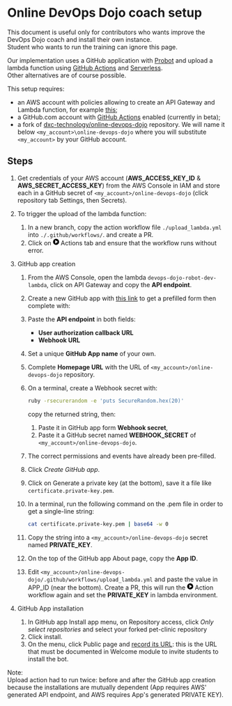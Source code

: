 # Online DevOps Dojo coach setup

This document is useful only for contributors who wants improve the DevOps Dojo
coach and install their own instance.  
Student who wants to run the training can ignore this page.

Our implementation uses a GitHub application with [Probot](https://probot.github.io/)
and upload a lambda function using [GitHub Actions](https://github.com/features/actions)
and [Serverless](https://serverless.com/).  
Other
alternatives are of course possible.

This setup requires:

- an AWS account with policies allowing to create an API Gateway and Lambda
function, for example [this](./lambda-dojo-upload.json);  
- a GitHub.com account with [GitHub Actions](https://github.com/features/actions)
 enabled (currently in beta);  
- a fork of [dxc-technology/online-devops-dojo](https://github.com/dxc-technology/online-devops-dojo)
repository. We will name it below `<my_account>\online-devops-dojo` where you
will substitute `<my_account>` by your GitHub account.  

## Steps

1. Get credentials of your AWS account (**AWS_ACCESS_KEY_ID** &
**AWS_SECRET_ACCESS_KEY**) from the AWS Console in IAM and store each in a
GitHub secret of `<my_account>/online-devops-dojo`
(click repository tab Settings, then Secrets).  
1. To trigger the upload of the lambda function:  
    1. In a new branch, copy the action workflow file `./upload_lambda.yml` into
    `./.github/workflows/`. and create a PR.
    1. Click on <svg class="octicon octicon-play" viewBox="0 0 14 16"
    version="1.1" width="14" height="16" aria-hidden="true"><path fill-rule="evenodd" d="M14 8A7 7 0 1 1 0 8a7 7 0 0 1 14 0zm-8.223 3.482l4.599-3.066a.5.5 0 0 0 0-.832L5.777 4.518A.5.5 0 0 0 5 4.934v6.132a.5.5 0 0 0 .777.416z"></path></svg> Actions tab and ensure that the workflow runs without error.
1. GitHub app creation
    1. From the AWS Console, open the lambda `devops-dojo-robot-dev-lambda`,
    click on API Gateway and copy the **API endpoint**.
    1. Create a new GitHub app with [this link](https://github.com/settings/apps/new?description=The%20Online%20DevOps%20Dojo%20coach%20is%20here%20to%20help%20you%20learn%20DevOps.%0A!%5BTeam%20chat%5D(https%3A%2F%2Fs3.amazonaws.com%2Fdevopsdojoassets%2Fteam-chat.jpg)&contents=write&issues=write&pull_requests=write&events[]=issues&events[]=issue_comment&events[]=pull_requests)
    to get a prefilled form then complete with:
    1. Paste the **API endpoint** in both fields:
        - **User authorization callback URL**
        - **Webhook URL**
    1. Set a unique **GitHub App name** of your own.
    1. Complete **Homepage URL** with the URL of `<my_account>/online-devops-dojo`
    repository.
    1. On a terminal, create a Webhook secret with:

       ```sh
       ruby -rsecurerandom -e 'puts SecureRandom.hex(20)'
       ```

       copy the returned string, then:

        1. Paste it in GitHub app form **Webhook secret**,
        1. Paste it a GitHub secret named **WEBHOOK_SECRET** of
        `<my_account>/online-devops-dojo`.  
    1. The correct permissions and events have already been pre-filled.  
    1. Click *Create GitHub app*.
    1. Click on Generate a private key (at the bottom), save it a file
    like `certificate.private-key.pem`.
    1. In a terminal, run the following command on the .pem file in order to get
    a single-line string:

       ```sh
       cat certificate.private-key.pem | base64 -w 0
       ```

    1. Copy the string into a `<my_account>/online-devops-dojo` secret named **PRIVATE_KEY**.
    1. On the top of the GitHub app About page, copy the **App ID**.
    1. Edit `<my_account>/online-devops-dojo/.github/workflows/upload_lambda.yml`
       and paste the value in APP_ID (near the bottom). Create a PR, this will
       run the <svg class="octicon octicon-play" viewBox="0 0 14 16"
    version="1.1" width="14" height="16" aria-hidden="true"><path fill-rule="evenodd" d="M14 8A7 7 0 1 1 0 8a7 7 0 0 1 14 0zm-8.223 3.482l4.599-3.066a.5.5 0 0 0 0-.832L5.777 4.518A.5.5 0 0 0 5 4.934v6.132a.5.5 0 0 0 .777.416z"></path></svg>
    Action workflow again and set the **PRIVATE_KEY** in lambda environment.

1. GitHub App installation  
   1. In GitHub app Install app menu, on Repository access, click *Only select
   repositories* and select your forked pet-clinic repository
   1. Click install.
   1. On the menu, click Public page and <ins>record its URL</ins>: this is the URL
   that must be documented in Welcome module to invite students to install the bot.

Note:  
Upload action had to run twice: before and after the GitHub app creation
because the installations are mutually dependent (App requires AWS' generated
API endpoint, and AWS requires App's generated PRIVATE KEY).

